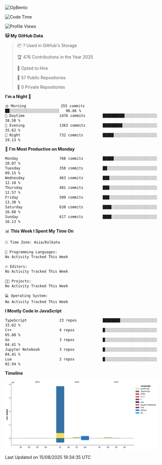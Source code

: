 ![OpBento](https://firebasestorage.googleapis.com/v0/b/smartkaksha-fe32c.appspot.com/o/opbento%2Fparthkapoor-dev3db8f.png?alt=media)

<!--START_SECTION:waka-->
![Code Time](http://img.shields.io/badge/Code%20Time-0%20secs-blue)

![Profile Views](http://img.shields.io/badge/Profile%20Views-0-blue)

**🐱 My GitHub Data** 

> 📦 ? Used in GitHub's Storage 
 > 
> 🏆 476 Contributions in the Year 2025
 > 
> 💼 Opted to Hire
 > 
> 📜 57 Public Repositories 
 > 
> 🔑 0 Private Repositories 
 > 
**I'm a Night 🦉** 

```text
🌞 Morning                255 commits         ██░░░░░░░░░░░░░░░░░░░░░░░   06.66 % 
🌆 Daytime                1476 commits        ██████████░░░░░░░░░░░░░░░   38.58 % 
🌃 Evening                1363 commits        █████████░░░░░░░░░░░░░░░░   35.62 % 
🌙 Night                  732 commits         █████░░░░░░░░░░░░░░░░░░░░   19.13 % 
```
📅 **I'm Most Productive on Monday** 

```text
Monday                   768 commits         █████░░░░░░░░░░░░░░░░░░░░   20.07 % 
Tuesday                  350 commits         ██░░░░░░░░░░░░░░░░░░░░░░░   09.15 % 
Wednesday                463 commits         ███░░░░░░░░░░░░░░░░░░░░░░   12.10 % 
Thursday                 481 commits         ███░░░░░░░░░░░░░░░░░░░░░░   12.57 % 
Friday                   509 commits         ███░░░░░░░░░░░░░░░░░░░░░░   13.30 % 
Saturday                 638 commits         ████░░░░░░░░░░░░░░░░░░░░░   16.68 % 
Sunday                   617 commits         ████░░░░░░░░░░░░░░░░░░░░░   16.13 % 
```


📊 **This Week I Spent My Time On** 

```text
🕑︎ Time Zone: Asia/Kolkata

💬 Programming Languages: 
No Activity Tracked This Week

🔥 Editors: 
No Activity Tracked This Week

🐱‍💻 Projects: 
No Activity Tracked This Week

💻 Operating System: 
No Activity Tracked This Week
```

**I Mostly Code in JavaScript** 

```text
TypeScript               23 repos            ████████░░░░░░░░░░░░░░░░░   33.82 % 
C++                      4 repos             █░░░░░░░░░░░░░░░░░░░░░░░░   05.88 % 
Go                       3 repos             █░░░░░░░░░░░░░░░░░░░░░░░░   04.41 % 
Jupyter Notebook         3 repos             █░░░░░░░░░░░░░░░░░░░░░░░░   04.41 % 
Lua                      2 repos             █░░░░░░░░░░░░░░░░░░░░░░░░   02.94 % 
```



**Timeline**

![Lines of Code chart](https://raw.githubusercontent.com/ParthKapoor-dev/ParthKapoor-dev/main/assets/bar_graph.png)


 Last Updated on 15/08/2025 19:34:35 UTC
<!--END_SECTION:waka-->
